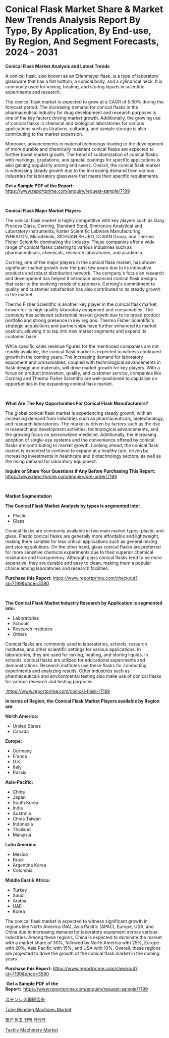 <p><h1>Conical Flask Market Share & Market New Trends Analysis Report By Type, By Application, By End-use, By Region, And Segment Forecasts, 2024 - 2031</h1></p><p><strong>Conical Flask Market Analysis and Latest Trends</strong></p>
<p><p>A conical flask, also known as an Erlenmeyer flask, is a type of laboratory glassware that has a flat bottom, a conical body, and a cylindrical neck. It is commonly used for mixing, heating, and storing liquids in scientific experiments and research.</p><p>The conical flask market is expected to grow at a CAGR of 5.60% during the forecast period. The increasing demand for conical flasks in the pharmaceutical industry for drug development and research purposes is one of the key factors driving market growth. Additionally, the growing use of conical flasks in chemical and biological laboratories for various applications such as titrations, culturing, and sample storage is also contributing to the market expansion.</p><p>Moreover, advancements in material technology leading to the development of more durable and chemically resistant conical flasks are expected to further boost market growth. The trend of customization of conical flasks with markings, gradations, and special coatings for specific applications is also gaining popularity among end-users. Overall, the conical flask market is witnessing steady growth due to the increasing demand from various industries for laboratory glassware that meets their specific requirements.</p></p>
<p><strong>Get a Sample PDF of the Report:&nbsp;</strong> <a href="https://www.reportprime.com/enquiry/request-sample/7199">https://www.reportprime.com/enquiry/request-sample/7199</a></p>
<p>&nbsp;</p>
<p><strong>Conical Flask Major Market Players</strong></p>
<p><p>The conical flask market is highly competitive with key players such as Garg Process Glass, Corning, Standard Steel, Simtronics Analytical and Laboratory Instruments, Karter Scientific Labware Manufacturing, WHEATON, Microteknik, SICHUAN SHUBO, DURAN Group, and Thermo Fisher Scientific dominating the industry. These companies offer a wide range of conical flasks catering to various industries such as pharmaceuticals, chemicals, research laboratories, and academia.</p><p>Corning, one of the major players in the conical flask market, has shown significant market growth over the past few years due to its innovative products and robust distribution network. The company's focus on research and development has helped it introduce advanced conical flask designs that cater to the evolving needs of customers. Corning's commitment to quality and customer satisfaction has also contributed to its steady growth in the market.</p><p>Thermo Fisher Scientific is another key player in the conical flask market, known for its high-quality laboratory equipment and consumables. The company has achieved substantial market growth due to its broad product portfolio and strong presence in key regions. Thermo Fisher Scientific's strategic acquisitions and partnerships have further enhanced its market position, allowing it to tap into new market segments and expand its customer base.</p><p>While specific sales revenue figures for the mentioned companies are not readily available, the conical flask market is expected to witness continued growth in the coming years. The increasing demand for laboratory equipment and consumables, coupled with technological advancements in flask design and materials, will drive market growth for key players. With a focus on product innovation, quality, and customer service, companies like Corning and Thermo Fisher Scientific are well-positioned to capitalize on opportunities in the expanding conical flask market.</p></p>
<p>&nbsp;</p>
<p><strong>What Are The Key Opportunities For Conical Flask Manufacturers?</strong></p>
<p><p>The global conical flask market is experiencing steady growth, with an increasing demand from industries such as pharmaceuticals, biotechnology, and research laboratories. The market is driven by factors such as the rise in research and development activities, technological advancements, and the growing focus on personalized medicine. Additionally, the increasing adoption of single-use systems and the convenience offered by conical flasks are contributing to market growth. Looking ahead, the conical flask market is expected to continue to expand at a healthy rate, driven by increasing investments in healthcare and biotechnology sectors, as well as the rising demand for laboratory equipment.</p></p>
<p><strong>Inquire or Share Your Questions If Any Before Purchasing This Report:</strong> <a href="https://www.reportprime.com/enquiry/pre-order/7199">https://www.reportprime.com/enquiry/pre-order/7199</a></p>
<p>&nbsp;</p>
<p><strong>Market Segmentation</strong></p>
<p><strong>The Conical Flask Market Analysis by types is segmented into:</strong></p>
<p><ul><li>Plastic</li><li>Glass</li></ul></p>
<p><p>Conical flasks are commonly available in two main market types: plastic and glass. Plastic conical flasks are generally more affordable and lightweight, making them suitable for less critical applications such as general mixing and storing solutions. On the other hand, glass conical flasks are preferred for more sensitive chemical experiments due to their superior chemical resistance and transparency. Although glass conical flasks tend to be more expensive, they are durable and easy to clean, making them a popular choice among laboratories and research facilities.</p></p>
<p><strong>Purchase this Report:&nbsp;</strong><a href="https://www.reportprime.com/checkout?id=7199&price=3590">https://www.reportprime.com/checkout?id=7199&price=3590</a></p>
<p>&nbsp;</p>
<p><strong>The Conical Flask Market Industry Research by Application is segmented into:</strong></p>
<p><ul><li>Laboratories</li><li>Schools</li><li>Research institutes</li><li>Others</li></ul></p>
<p><p>Conical flasks are commonly used in laboratories, schools, research institutes, and other scientific settings for various applications. In laboratories, they are used for mixing, heating, and storing liquids. In schools, conical flasks are utilized for educational experiments and demonstrations. Research institutes use these flasks for conducting experiments and analyzing results. Other industries such as pharmaceuticals and environmental testing also make use of conical flasks for various research and testing purposes.</p></p>
<p><a href="https://www.reportprime.com/conical-flask-r7199">&nbsp;https://www.reportprime.com/conical-flask-r7199</a></p>
<p><strong>In terms of Region, the Conical Flask Market Players available by Region are:</strong></p>
<p>
    <p> <strong> North America: </strong>
        <ul>
            <li>United States</li>
            <li>Canada</li>
        </ul>
        </p> 
    <p> <strong> Europe: </strong>
        <ul>
            <li>Germany</li>
            <li>France</li>
            <li>U.K.</li>
            <li>Italy</li>
            <li>Russia</li>
        </ul>
        </p> 
    <p> <strong> Asia-Pacific: </strong>
        <ul>
            <li>China</li>
            <li>Japan</li>
            <li>South Korea</li>
            <li>India</li>
            <li>Australia</li>
            <li>China Taiwan</li>
            <li>Indonesia</li>
            <li>Thailand</li>
            <li>Malaysia</li>
        </ul>
        </p> 
    <p> <strong> Latin America: </strong>
        <ul>
            <li>Mexico</li>
            <li>Brazil</li>
            <li>Argentina Korea</li>
            <li>Colombia</li>
        </ul>
        </p> 
    <p> <strong> Middle East & Africa: </strong>
        <ul>
            <li>Turkey</li>
            <li>Saudi</li>
            <li>Arabia</li>
            <li>UAE</li>
            <li>Korea</li>
        </ul>
    </p>
    </p>
<p><p>The conical flask market is expected to witness significant growth in regions like North America (NA), Asia Pacific (APAC), Europe, USA, and China due to increasing demand for laboratory equipment across various industries. Among these regions, China is expected to dominate the market with a market share of 30%, followed by North America with 25%, Europe with 20%, Asia Pacific with 15%, and USA with 10%. Overall, these regions are projected to drive the growth of the conical flask market in the coming years.</p></p>
<p><strong>Purchase this Report: </strong><a href="https://www.reportprime.com/checkout?id=7199&price=3590">https://www.reportprime.com/checkout?id=7199&price=3590</a></p>
<p>&nbsp;<strong>Get a Sample PDF of the Report:&nbsp;&nbsp;</strong><a href="https://www.reportprime.com/enquiry/request-sample/7199">https://www.reportprime.com/enquiry/request-sample/7199</a></p>
<p><strong></strong></p>
<p><p><a href="https://github.com/NashBeahan2023/Market-Research-Report-List-1/blob/main/375577622822.md">ステンレス鋼縫合糸</a></p><p><a href="https://github.com/wusalecollins540tpqoz/Market-Research-Report-List-2/blob/main/tube-bending-machines-market.md">Tube Bending Machines Market</a></p><p><a href="https://github.com/royErdmtyan906778/Market-Research-Report-List-1/blob/main/706059221171.md">짧은 말초 정맥 카테터</a></p><p><a href="https://github.com/pjcfca/Market-Research-Report-List-2/blob/main/textile-machinery-market.md">Textile Machinery Market</a></p></p>